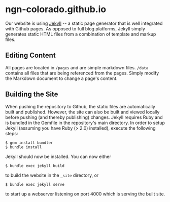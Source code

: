 ngn-colorado.github.io
======================

Our website is using [Jekyll](http://jekyllrb.com) -- a static page generator that is well integrated with Github pages. As opposed
to full blog platforms, Jekyll simply generates static HTML files from a combination of template and markup files.

Editing Content
---------------
All pages are located in `/pages` and are simple markdown files. `/data` contains all files that are being referenced from the pages.
Simply modify the Markdown document to change a page's content.

Building the Site
-----------------
When pushing the repository to Github, the static files are automatically built and published. However, the site can also be built
and viewed locally before pushing (and thereby publishing) changes. Jekyll requires Ruby and is bundled in the Gemfile in the
repository's main directory. In order to setup Jekyll (assuming you have Ruby (> 2.0) installed), execute the following steps:

	$ gem install bundler
	$ bundle install
  
Jekyll should now be installed. You can now either

	$ bundle exec jekyll build
  
to build the website in the `_site` directory, or 

	$ bundle exec jekyll serve
  
to start up a webserver listening on port 4000 which is serving the built site.

